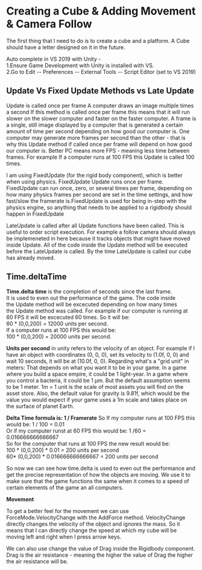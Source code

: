 # Creating a Cube & Adding Movement & Camera Follow 

The first thing that I need to do is to create a cube and a platform. A Cube should have a letter designed on it in the future. 

Auto complete in VS 2019 with Unity -\
1.Ensure Game Development with Unity is installed with VS. \
2.Go to Edit -- Preferences -- External Tools -- Script Editor (set to VS 2019)


## Update Vs Fixed Update Methods vs Late Update 

Update is called once per frame
A computer draws an image multiple times a second 
If this method is called once per frame this means that it will run slower
on the slower computer and faster on the faster computer. A frame is a single, still image 
displayed by a computer that is generated a certain amount of time per second 
depending on how good our computer is. One computer may generate more frames per second
than the other - that is why this Update method if called once per frame will depend 
on how good our computer is. Better PC means more FPS - meaning less time between frames. 
For example If a computer runs at 100 FPS this Update is called 100 times. 

I am using FixedUpdate (for the rigid body component), which is better when using
physics. FixedUpdate Update runs once per frame. FixedUpdate can run once, zero, or several times 
per frame, depending on how many physics frames per second are set in the time settings, 
and how fast/slow the framerate is.FixedUpdate is used for being in-step with the physics engine, 
so anything that needs to be applied to a rigidbody should happen in FixedUpdate

LateUpdate is called after all Update functions have been called. This is useful to 
order script execution. For example a follow camera should always be implemeneted in here
because it tracks objects that might have moved inside Update. All of the code inside the Update method 
will be executed before the LateUpdate is called. By the time LateUpdate is called
our cube has already moved. 




## Time.deltaTime 

**Time.delta time** is the completion of seconds since the last frame.\
It is used to even out the performance of the game. The code inside \
the Update method will be excecuted depending on how many times\
the Update method was called. For example if our computer is running at\
60 FPS it will be excecuted 60 times. So it will be: \
60 * (0,0,200) = 12000 units per second. \
If a computer runs at 100 FPS this would be: \
100 * (0,0,200) = 20000 units per second. 

**Units per second** in unity refers to the velocity of an object. 
For example if I have an object with coordinates (0, 0, 0), 
set its velocity to (1.0f, 0, 0) and wait 10 seconds, 
it will be at (10.0f, 0, 0).
Regarding what's a "grid unit" in meters: That depends on what you want it to be in your game. In a game where you build a space empire, it could be 1 light-year. In a game where you control a bacteria, it could be 1 µm. But the default assumption seems to be 1 meter. 1m = 1 unit is the scale of most assets you will find on the asset store. Also, the default value for gravity is 9.81f, which would be the value you would expect if your game uses a 1m scale and takes place on the surface of planet Earth.



**Delta Time formula is: 1 / Framerate**
So If my computer runs at 100 FPS this would be: 1 / 100 = 0.01\
Or if my computer runst at 60 FPS this would be: 1 /60 = 0.016666666666667\
So for the computer that runs at 100 FPS the new result would be:\
100 * (0,0,200) * 0.01  = 200 units per second\
60* (0,0,200) * 0.016666666666667 = 200 units per second

So now we can see how time.delta is used to even out the performance and 
get the precise representation of how the objects are moving. We use it to make sure
that the game functions the same when it comes to a speed of certain elements of the game an all computers. 

         
**Movement**

To get a better feel for the movement we can use ForceMode.VelocityChange with the AddForce method. 
VelocityChange directly changes the velocity of the object and ignores the mass. So it means that I can directly change the speed at which my cube will be moving left and right when I press arrow keys. 

We can also use change the value of Drag inside the Rigidbody component. Drag is the air resistance - meaning the higher the value of Drag the higher the air resistance will be. 